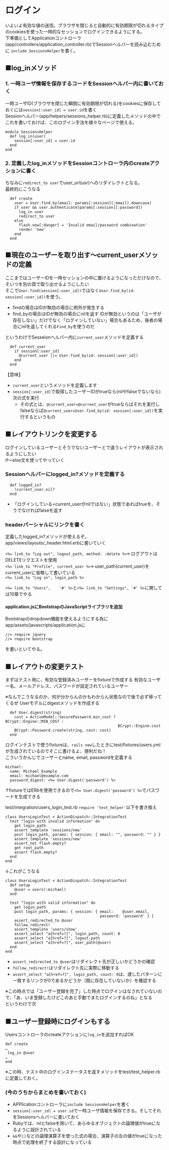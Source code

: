 # ログイン
いよいよ有効な値の送信。ブラウザを閉じると自動的に有効期限が切れるタイプのcookiesを使った一時的なセッションでログインできるようにする。  
下準備としてApplicationコントローラ(app/controllers/application_controller.rb)でSessionヘルパーを読み込むために
```include SessionsHelper```を書く。



## ■log_inメソッド
### 1. 一時ユーザ情報を保存するコードをSessionヘルパー内に書いておく
一時ユーザID(ブラウザを閉じた瞬間に有効期限が切れる)をcookiesに保存しておくには```session[:user_id] = user.id```を書く  
Sessionヘルパー(app/helpers/sessions_helper.rb)に定義したメソッドの中でこれを書いておけば、このログイン手法を様々なページで使える。  
```
module SessionsHelper
  def log_in(user)
    session[:user_id] = user.id
  end
end
```
### 2. 定義したlog_inメソッドをSessionコントローラ内のcreateアクションに書く
ちなみに```redirect_to user```でuser_url(usr)へのリダイレクトとなる。  
最終的にこうなる  
```
  def create
    user = User.find_by(email: params[:session][:email].downcase)
    if user && user.authenticate(params[:session][:password])
      log_in user
      redirect_to user
    else
      flash.now[:danger] = 'Invalid email/password combination'
      render 'new'
    end
  end
```
## ■現在のユーザーを取り出す～current_userメソッドの定義
ここまではユーザーIDを一時セッションの中に置けるようになっただけなので、そいつを別の頁で取り出せるようにしたい  
そこで```User.find(session[:user_id])```ではなく```User.find_by(id: session[:user_id])```を使う。  
- findの場合はIDが無効の場合に例外が発生する
- find_byの場合はIDが無効の場合にnilを返す
IDが無効というのは「ユーザが存在しない」だけでなく「ログインしていない」場合もあるため、後者の場合にnilを返してくれる```Find_by```を使うのだ  

というわけでSesseionヘルパー内に```current_user```メソッドを定義する
```
  def current_user
    if session[:user_id]
      @current_user ||= User.find_by(id: session[:user_id])
    end
  end
```
【意味】
- ```current_user```というメソッドを定義します
- ```session[:user_id]```で取得したユーザーIDがtrueなら(nilやfalseでないなら)次の式を実行
  - その式とは、```@current_user=@current_user```がtrueならばそれを実行し   
falseならば```@current_user=User.find_by(id: session[:user_id])```を実行するというもの

## ■レイアウトリンクを変更する
ログインしているユーザーとそうでないユーザーとで違うレイアウトが表示されるようにしたい  
if～else文を使ってやっていく

### Sessionヘルパーにlogged_in?メソッドを定義する
```
  def logged_in?
    !current_user.nil?
  end
```
- 「ログインしている=current_userがnilではない」状態であればtrueを、そうでなければfalseを返す
<!-- 分頭の!が分からんので復習要 -->


### headerパーシャルにリンクを書く
定義したlogged_in?メソッドが使えるぞ。
app/views/layouts/_header.html.erbに書いていく  

```<%= link_to "Log out", logout_path, method: :delete %>```←ログアウトはDELETEリクエストを使用  
```<%= link_to "Profile", current_user %>```←user_path(current_user)をcurrent_userに省略して書いている  
```<%= link_to "Log in", login_path %>```  

```<%= link_to "Users",    '#' %>```と```<%= link_to "Settings", '#' %>```に関しては10章でやる

#### application.jsにBootstrapのJavaScriptライブラリを追加
Bootstrapのdropdown機能を使えるようにする為にapp/assets/javascripts/application.jsに
```
//= require jquery
//= require bootstrap
```
を書いといてやる。

## ■レイアウトの変更テスト
まずはテスト用に、有効な登録済みユーザーをfixtureで作成する
有効なユーザー名、メールアドレス、パスワードが設定されているユーザー

※なんでこうなるのか、何が分からんのかもわからん状態なので後で必ず帰ってくるぜ
Userモデルにdigestメソッドを作成する
```
  def User.digest(string)
    cost = ActiveModel::SecurePassword.min_cost ? BCrypt::Engine::MIN_COST :
                                                  BCrypt::Engine.cost
    BCrypt::Password.create(string, cost: cost)
  end
```
ログインテストで使うfixtureは、```rails new```したときにtest/fixtures/users.ymlが生成されているのでそこに書けるよ、便利だね！  
こういうかんじでユーザーとname, email, passwordを定義する
```
michael:
  name: Michael Example
  email: michael@example.com
  password_digest: <%= User.digest('password') %>
```
↑fixtureではERbを使用できるので```<%= User.digest('password') %>```でパスワードを生成できる  

test/integration/users_login_test.rb
```require 'test_helper'```以下を書き換え


```  
class UsersLoginTest < ActionDispatch::IntegrationTest
  test "login with invalid information" do
    get login_path
    assert_template 'sessions/new'
    post login_path, params: { session: { email: "", password: "" } }
    assert_template 'sessions/new'
    assert_not flash.empty?
    get root_path
    assert flash.empty?
  end
end
```
↓これがこうなる  
```
class UsersLoginTest < ActionDispatch::IntegrationTest
  def setup
    @user = users(:michael)
  end
  
  test "login with valid information" do
    get login_path
    post login_path, params: { session: { email:    @user.email,
                                          password: 'password' } }
    assert_redirected_to @user
    follow_redirect!
    assert_template 'users/show'
    assert_select "a[href=?]", login_path, count: 0
    assert_select "a[href=?]", logout_path
    assert_select "a[href=?]", user_path(@user)
  end
end
```

- ```assert_redirected_to @user```はリダイレクト先が正しいかどうかの確認  
- ```follow_redirect!```はリダイレクト先に実際に移動する
- ```assert_select "a[href=?]", login_path, count: 0```は、渡したパターンに一致するリンクが0であるかどうか（既に存在していないか）を確認する

※この時点では「ユーザー登録を完了」した時点でログインはなされていないので、「あ、いま登録したけどこのあと手動でまたログインするのね」となる  
というわけで次

## ■ユーザー登録時にログインもする
Usersコントローラのcreateアクションに```log_in```を追加すればOK
```
def create
…
 log_in @user
…
end
```
※この時、テスト中のログインステータスを返すメソッドをtest/test_helper.rbに定義しておく。



  
  
  
### (今のうちからまとめを書いておく)
- APPlicationコントローラに```include SessionsHelper```を書く
- ```session[:user_id] = user.id```で一時ユーザ情報を保存できる。そしてそれをSessionsヘルパーに書いておく
- Rubyでは、nilとfalseを除いて、あらゆるオブジェクトの論理値がtrueになるように設計されている
- ```&&```や```||```などの論理演算子を使った式の場合、演算子の左の値がtrueになった時点で処理を終了する設計になっている
